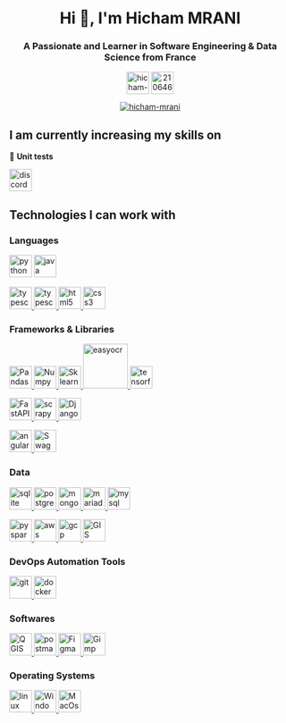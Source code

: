 <h1 align="center">Hi 👋, I'm Hicham MRANI</h1>
<h3 align="center">A Passionate and Learner in Software Engineering & Data Science from France</h3>
<p align="center">
<a href="https://www.linkedin.com/in/hicham-mrani-69916b206/" target="blank"><img align="center" src="https://www.vectorlogo.zone/logos/linkedin/linkedin-ar21.svg" alt="hicham-mrani-69916b206" height="40"/></a>
<a href="https://stackoverflow.com/users/21064666/hicham-mrani" target="blank"><img align="center" src="https://www.vectorlogo.zone/logos/stackoverflow/stackoverflow-ar21.svg" alt="21064666/hicham-mrani" height="40" /></a>
</p>

<p align="center"> <a href="https://github.com/ryo-ma/github-profile-trophy"><img src="https://github-profile-trophy.vercel.app/?username=hicham-mrani&margin-w=15&margin-h=15&theme=onedark&no-frame=true" alt="hicham-mrani" /></a></p>

<h2>I am currently increasing my skills on </h2>

<p align="left">

🎯 **Unit tests**
 
<a href="https://discordpy.readthedocs.io/en/stable/" target="_blank" rel="noreferrer"><img src="https://www.vectorlogo.zone/logos/discordapp/discordapp-ar21.svg" alt="discord" height="40"/></a>
 
 
<h2>Technologies I can work with </h2>

<h3 align="left">Languages</h3>
<p align="left">
<a href="https://www.python.org" target="_blank" rel="noreferrer"><img src="https://www.vectorlogo.zone/logos/python/python-vertical.svg" alt="python" height="40"/></a>
<a href="https://www.w3schools.com/java/default.asp" target="_blank" rel="noreferrer"><img src="https://www.vectorlogo.zone/logos/java/java-ar21.svg" alt="java" height="40"/></a>

<a href="https://developer.mozilla.org/fr/docs/Web/JavaScript" target="_blank" rel="noreferrer"> <img src="https://upload.vectorlogo.zone/logos/javascript/images/239ec8a4-163e-4792-83b6-3f6d96911757.svg" alt="typescript" height="40"/> </a>
<a href="https://www.typescriptlang.org/" target="_blank" rel="noreferrer"> <img src="https://www.vectorlogo.zone/logos/typescriptlang/typescriptlang-icon.svg" alt="typescript" height="40"/> </a>
<a href="https://www.w3schools.com/html/" target="_blank" rel="noreferrer"> <img src="https://www.vectorlogo.zone/logos/w3_html5/w3_html5-icon.svg" alt="html5" height="40"/> </a>
<a href="https://www.w3schools.com/css/" target="_blank" rel="noreferrer"> <img src="https://www.vectorlogo.zone/logos/w3_css/w3_css-icon.svg" alt="css3" height="40"/>
</a>


</p>

<h3 align="left">Frameworks & Libraries</h3>
<p align="left"> 
<a href="https://pandas.pydata.org/" target="_blank" rel="noreferrer"> <img src="https://www.vectorlogo.zone/logos/usepanda/usepanda-ar21.svg" alt="Pandas" height="40"/> </a>
<a href="https://numpy.org/" target="_blank" rel="noreferrer"> <img src="https://www.vectorlogo.zone/logos/numpy/numpy-ar21.svg" alt="Numpy" height="40"/> </a>
<a href="https://scikit-learn.org/stable/" target="_blank" rel="noreferrer"> <img src="https://blog.scikit-learn.org/assets/images/scikit-learn-logo.png" alt="Sklearn" height="40"/> </a>
<a href="https://github.com/JaidedAI/EasyOCR" target="_blank" rel="noreferrer"> <img src="https://www.jaided.ai/static/img/svg_icon/EasyOCR_OSS3.svg" alt="easyocr" height="80"/> </a>
<a href="https://www.tensorflow.org/" target="_blank" rel="noreferrer"> <img src="https://www.vectorlogo.zone/logos/tensorflow/tensorflow-ar21.svg" alt="tensorflow" height="40"/> </a>
 
<a href="https://fastapi.tiangolo.com" target="_blank" rel="noreferrer"> <img src="https://fastapi.tiangolo.com/img/logo-margin/logo-teal.png" alt="FastAPI" height="40"/> </a>
<a href="https://scrapy.org/" target="_blank" rel="noreferrer"> <img src="https://camo.githubusercontent.com/40d00cefb120a829517e503658aaf6c987d5f9cc6be5e2e35fb20bd63bdbceb5/68747470733a2f2f7363726170792e6f72672f696d672f7363726170796c6f676f2e706e67" alt="scrapy" height="40"/> </a>
<a href="https://www.djangoproject.com/" target="_blank" rel="noreferrer"> <img src="https://www.vectorlogo.zone/logos/djangoproject/djangoproject-ar21.svg" alt="Django" height="40"/> </a>

<a href="https://angular.io" target="_blank" rel="noreferrer"> <img src="https://www.vectorlogo.zone/logos/angular/angular-ar21.svg" alt="angular" height="40"/> </a>
<a href="https://swagger.io/" target="_blank" rel="noreferrer"> <img src="https://static1.smartbear.co/swagger/media/assets/images/swagger_logo.svg" alt="Swagger" height="40"/> </a>
</p>

<h3 align="left">Data</h3>
<p align="left"> 
<a href="https://www.sqlite.org/" target="_blank" rel="noreferrer"> <img src="https://www.vectorlogo.zone/logos/sqlite/sqlite-ar21.svg" alt="sqlite" height="40"/> </a>
<a href="https://www.postgresql.org" target="_blank" rel="noreferrer"> <img src="https://www.vectorlogo.zone/logos/postgresql/postgresql-ar21.svg" alt="postgresql" height="40"/> </a>
<a href="https://www.mongodb.com/" target="_blank" rel="noreferrer"> <img src="https://www.vectorlogo.zone/logos/mongodb/mongodb-ar21.svg" alt="mongodb" height="40"/> </a>
<a href="https://mariadb.com/" target="_blank" rel="noreferrer"> <img src="https://www.vectorlogo.zone/logos/mariadb/mariadb-ar21.svg" alt="mariadb" height="40"/> </a>
<a href="https://www.mysql.com/" target="_blank" rel="noreferrer"> <img src="https://www.vectorlogo.zone/logos/mysql/mysql-ar21.svg" alt="mysql" height="40"/> </a>
 
<a href="https://spark.apache.org/docs/latest/api/python/" target="_blank" rel="noreferrer"> <img src="https://www.vectorlogo.zone/logos/apache_spark/apache_spark-ar21.svg" alt="pyspark" height="40"/> </a>
<a href="https://aws.amazon.com" target="_blank" rel="noreferrer"> <img src="https://www.vectorlogo.zone/logos/amazon_aws/amazon_aws-ar21.svg" alt="aws" height="40"/> </a>
<a href="https://cloud.google.com/" target="_blank" rel="noreferrer"> <img src="https://www.vectorlogo.zone/logos/google_cloud/google_cloud-ar21.svg" alt="gcp" height="40"/> </a>
 <a href="https://autogis-site.readthedocs.io/en/latest/index.html" target="_blank" rel="noreferrer"> <img src="https://autogis-site.readthedocs.io/en/latest/_static/autogis-logo_300x210px.svg" alt="GIS" height="40"/> </a>
</p>

<h3 align="left">DevOps Automation Tools</h3>
<p align="left"> 
<a href="https://git-scm.com/" target="_blank" rel="noreferrer"> <img src="https://www.vectorlogo.zone/logos/git-scm/git-scm-ar21.svg" alt="git" height="40"/> </a>
<a href="https://www.docker.com/" target="_blank" rel="noreferrer"> <img src="https://www.vectorlogo.zone/logos/docker/docker-ar21.svg" alt="docker" height="40"/> </a>
</p>

<h3 align="left">Softwares</h3>
<p align="left"> 
<a href="https://www.qgis.org/" target="_blank" rel="noreferrer"> <img src="https://www.vectorlogo.zone/logos/qgis/qgis-ar21.svg" alt="QGIS" height="40"/> </a>
<a href="https://postman.com" target="_blank" rel="noreferrer"> <img src="https://www.vectorlogo.zone/logos/getpostman/getpostman-ar21.svg" alt="postman" height="40"/> </a>
<a href="https://www.figma.com/" target="_blank" rel="noreferrer"> <img src="https://www.vectorlogo.zone/logos/figma/figma-ar21.svg" alt="Figma" height="40"/> </a>
<a href="https://www.gimp.org/" target="_blank" rel="noreferrer"> <img src="https://www.vectorlogo.zone/logos/gimp/gimp-ar21.svg" alt="Gimp" height="40"/> </a>

</p>

<h3 align="left">Operating Systems</h3>
<p align="left"> 
<a href="https://www.linux.org/" target="_blank" rel="noreferrer"> <img src="https://www.vectorlogo.zone/logos/linux/linux-icon.svg" alt="linux" height="40"/> </a>
<a href="https://www.microsoft.com/" target="_blank" rel="noreferrer"> <img src="https://www.vectorlogo.zone/logos/microsoft/microsoft-icon.svg" alt="Windows" height="40"/> </a>
<a href="https://www.apple.com/" target="_blank" rel="noreferrer"> <img src="https://www.vectorlogo.zone/logos/apple/apple-icon.svg" alt="MacOs" height="40"/> </a>
</p>
